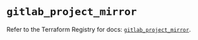 # `gitlab_project_mirror`

Refer to the Terraform Registry for docs: [`gitlab_project_mirror`](https://registry.terraform.io/providers/gitlabhq/gitlab/18.1.0/docs/resources/project_mirror).

